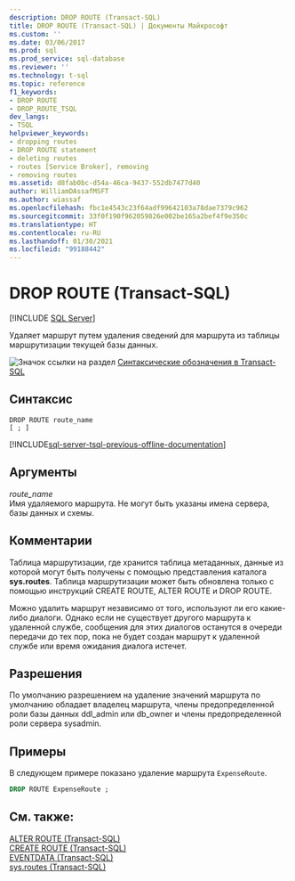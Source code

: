 ```yaml
---
description: DROP ROUTE (Transact-SQL)
title: DROP ROUTE (Transact-SQL) | Документы Майкрософт
ms.custom: ''
ms.date: 03/06/2017
ms.prod: sql
ms.prod_service: sql-database
ms.reviewer: ''
ms.technology: t-sql
ms.topic: reference
f1_keywords:
- DROP ROUTE
- DROP_ROUTE_TSQL
dev_langs:
- TSQL
helpviewer_keywords:
- dropping routes
- DROP ROUTE statement
- deleting routes
- routes [Service Broker], removing
- removing routes
ms.assetid: d8fab0bc-d54a-46ca-9437-552db7477d40
author: WilliamDAssafMSFT
ms.author: wiassaf
ms.openlocfilehash: fbc1e4543c23f64adf99642103a78dae7379c962
ms.sourcegitcommit: 33f0f190f962059826e002be165a2bef4f9e350c
ms.translationtype: HT
ms.contentlocale: ru-RU
ms.lasthandoff: 01/30/2021
ms.locfileid: "99188442"
---
```

# <a name="drop-route-transact-sql"></a>DROP ROUTE (Transact-SQL)
[!INCLUDE [SQL Server](../../includes/applies-to-version/sqlserver.md)]

  Удаляет маршрут путем удаления сведений для маршрута из таблицы маршрутизации текущей базы данных.  
  
 ![Значок ссылки на раздел](../../database-engine/configure-windows/media/topic-link.gif "Значок ссылки на раздел") [Синтаксические обозначения в Transact-SQL](../../t-sql/language-elements/transact-sql-syntax-conventions-transact-sql.md)  
  
## <a name="syntax"></a>Синтаксис  
  
```syntaxsql
DROP ROUTE route_name  
[ ; ]  
```  
  
[!INCLUDE[sql-server-tsql-previous-offline-documentation](../../includes/sql-server-tsql-previous-offline-documentation.md)]

## <a name="arguments"></a>Аргументы
 *route_name*  
 Имя удаляемого маршрута. Не могут быть указаны имена сервера, базы данных и схемы.  
  
## <a name="remarks"></a>Комментарии  
 Таблица маршрутизации, где хранится таблица метаданных, данные из которой могут быть получены с помощью представления каталога **sys.routes**. Таблица маршрутизации может быть обновлена только с помощью инструкций CREATE ROUTE, ALTER ROUTE и DROP ROUTE.  
  
 Можно удалить маршрут независимо от того, используют ли его какие-либо диалоги. Однако если не существует другого маршрута к удаленной службе, сообщения для этих диалогов останутся в очереди передачи до тех пор, пока не будет создан маршрут к удаленной службе или время ожидания диалога истечет.  
  
## <a name="permissions"></a>Разрешения  
 По умолчанию разрешением на удаление значений маршрута по умолчанию обладает владелец маршрута, члены предопределенной роли базы данных ddl_admin или db_owner и члены предопределенной роли сервера sysadmin.  
  
## <a name="examples"></a>Примеры  
 В следующем примере показано удаление маршрута `ExpenseRoute`.  
  
```sql  
DROP ROUTE ExpenseRoute ;  
```  
  
## <a name="see-also"></a>См. также:  
 [ALTER ROUTE (Transact-SQL)](../../t-sql/statements/alter-route-transact-sql.md)   
 [CREATE ROUTE (Transact-SQL)](../../t-sql/statements/create-route-transact-sql.md)   
 [EVENTDATA (Transact-SQL)](../../t-sql/functions/eventdata-transact-sql.md)   
 [sys.routes (Transact-SQL)](../../relational-databases/system-catalog-views/sys-routes-transact-sql.md)  
  
  
